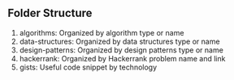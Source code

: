 ## Folder Structure
1. algorithms: Organized by algorithm type or name
2. data-structures: Organized by data structures type or name
3. design-patterns: Organized by design patterns type or name
4. hackerrank: Organized by Hackerrank problem name and link
5. gists: Useful code snippet by technology